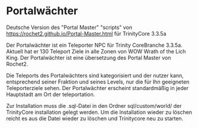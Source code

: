 # Portalwächter
Deutsche Version des "Portal Master" "scripts" von https://rochet2.github.io/Portal-Master.html für TrinityCore 3.3.5a

Der Portalwächter ist ein Teleporter NPC für Trinity CoreBranche 3.3.5a.
Aktuell hat er 130 Teleport Ziele in alle Zonen von WOW Wrath of the Lich King.
Der Portalwächter ist eine übersetzung des Portal Master von Rochet2.

Die Teleports des Portalwächters sind kategorisiert und der nutzer kann, entsprechend seiner Fraktion und seines Levels, nur die für Ihn geeigneten Teleporterziele sehen.
Der Portalwächter erscheint standardmäßig in jeder Hauptstadt am Ort der teleportation.

Zur Installation muss die .sql-Datei in den Ordner sql/custom/world/ der TrinityCore installation gelegt werden.
Um die Installation wieder zu löschen reicht es aus die Datei wieder zu löschen und Trinitycore neu zu starten.
